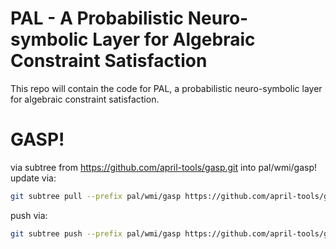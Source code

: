 # PAL - A Probabilistic Neuro-symbolic Layer for Algebraic Constraint Satisfaction
This repo will contain the code for PAL, a probabilistic neuro-symbolic layer for algebraic constraint satisfaction.

# GASP!
via subtree from https://github.com/april-tools/gasp.git into pal/wmi/gasp!
update via:
```bash
git subtree pull --prefix pal/wmi/gasp https://github.com/april-tools/gasp.git main --squash
```
push via:
```bash
git subtree push --prefix pal/wmi/gasp https://github.com/april-tools/gasp.git main
```